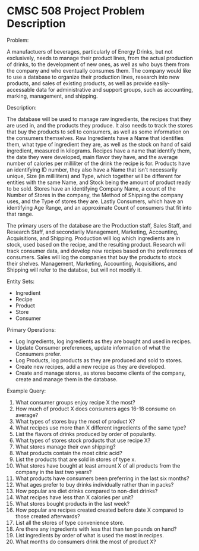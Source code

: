 # CMSC 508 Project Problem Description

Problem: 

A manufactuers of beverages, particularly of Energy Drinks, but not exclusively, needs to manage their product lines, from the actual production of drinks, to the development of new ones, as well as who buys them from the company and who eventually consumes them. The company would like to use a database to organize their production lines, research into new products, and sales of existing products, as well as provide easily-accessable data for administrative and support groups, such as accounting, marking, management, and shipping.

Description:

The database will be used to manage raw ingredients, the recipes that they are used in, and the products they produce. It also needs to track the stores that buy the products to sell to consumers, as well as some information on the consumers themselves. Raw Ingredients have a Name that identifies them, what type of ingredient they are, as well as the stock on hand of said ingredient, measured in kilograms. Recipes have a name that identify them, the date they were developed, main flavor they have, and the average number of calories per milliliter of the drink the recipe is for. Products have an identifying ID number, they also have a Name that isn't necessarily unique, Size (in milliliters) and Type, which together will be different for entities with the same Name, and Stock being the amount of product ready to be sold. Stores have an identifying Company Name, a count of the Number of Stores in the company, the Method of Shipping the company uses, and the Type of stores they are. Lastly Consumers, which have an identifying Age Range, and an approximate Count of consumers that fit into that range.

The primary users of the database are the Production staff, Sales Staff, and Research Staff, and secondarily Management, Marketing, Accounting, Acquisitions, and Shipping. Production will log which ingredients are in stock, used based on the recipe, and the resulting product. Research will track consumer data, and develop new recipes based on the preferences of consumers. Sales will log the companies that buy the products to stock their shelves. Management, Marketing, Accounting, Acquisitions, and Shipping will refer to the databse, but will not modify it.

Entity Sets:

- Ingredient
- Recipe
- Product
- Store
- Consumer

Primary Operations:

- Log Ingredients, log ingredients as they are bought and used in recipes.
- Update Consumer preferences, update information of what the Consumers prefer.
- Log Products, log products as they are produced and sold to stores.
- Create new recipes, add a new recipe as they are developed.
- Create and manage stores, as stores become clients of the company, create and manage them in the database.

Example Query:

1. What consumer groups enjoy recipe X the most?
2. How much of product X does consumers ages 16-18 consume on average?
3. What types of stores buy the most of product X?
4. What recipes use more than X different ingredients of the same type?
5. List the flavors of drinks produced by order of popularity.
6. What types of stores stock products that use recipe X? 
7. What stores manage their own shipping?
8. What products contain the most citric acid?
9. List the products that are sold in stores of type x.
10. What stores have bought at least amount X of all products from the company in the last two years?
11. What products have consumers been preferring in the last six months?
12. What ages prefer to buy drinks individually rather than in packs?
13. How popular are diet drinks compared to non-diet drinks?
14. What recipes have less than X calories per unit?
15. What stores bought products in the last week?
16. How popular are recipes created created before date X compared to those created afterwards?
17. List all the stores of type convenience store.
18. Are there any ingredients with less that than ten pounds on hand?
19. List ingredients by order of what is used the most in recipes.
20. What months do consumers drink the most of product X?
